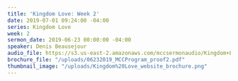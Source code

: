 ```yaml
---
title: 'Kingdom Love: Week 2'
date: 2019-07-01 09:24:00 -04:00
series: Kingdom Love
week: 2
sermon_date: 2019-06-23 00:00:00 -04:00
speaker: Denis Beausejour
audio_file: https://s3.us-east-2.amazonaws.com/mccsermonaudio/Kingdom+Love_+Week+2.lite.mp3
brochure_file: "/uploads/06232019_MCCProgram_proof2.pdf"
thumbnail_image: "/uploads/Kingdom%20Love_website_brochure.png"
---
```



